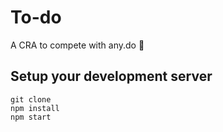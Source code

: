 # To-do

A CRA to compete with any.do 💪

## Setup your development server

```
git clone
npm install
npm start
```
